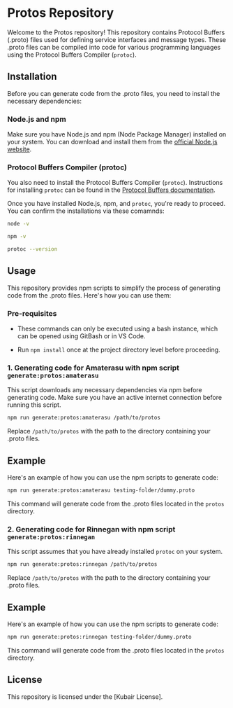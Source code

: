 # Protos Repository

Welcome to the Protos repository! This repository contains Protocol Buffers (.proto) files used for defining service interfaces and message types. These .proto files can be compiled into code for various programming languages using the Protocol Buffers Compiler (`protoc`).

## Installation

Before you can generate code from the .proto files, you need to install the necessary dependencies:

### Node.js and npm

Make sure you have Node.js and npm (Node Package Manager) installed on your system. You can download and install them from the [official Node.js website](https://nodejs.org/).

### Protocol Buffers Compiler (protoc)

You also need to install the Protocol Buffers Compiler (`protoc`). Instructions for installing `protoc` can be found in the [Protocol Buffers documentation](https://developers.google.com/protocol-buffers/docs/downloads).

Once you have installed Node.js, npm, and `protoc`, you're ready to proceed. You can confirm the installations via these comamnds:

```bash
node -v
```

```bash
npm -v
```

```bash
protoc --version
```

## Usage

This repository provides npm scripts to simplify the process of generating code from the .proto files. Here's how you can use them:

### Pre-requisites

- These commands can only be executed using a bash instance, which can be opened using GitBash or in VS Code.

- Run `npm install` once at the project directory level before proceeding.

### 1. Generating code for Amaterasu with npm script `generate:protos:amaterasu`

This script downloads any necessary dependencies via npm before generating code. Make sure you have an active internet connection before running this script.

```bash
npm run generate:protos:amaterasu /path/to/protos
```

Replace `/path/to/protos` with the path to the directory containing your .proto files.

## Example

Here's an example of how you can use the npm scripts to generate code:

```bash
npm run generate:protos:amaterasu testing-folder/dummy.proto
```

This command will generate code from the .proto files located in the `protos` directory.

### 2. Generating code for Rinnegan with npm script `generate:protos:rinnegan`

This script assumes that you have already installed `protoc` on your system.

```bash
npm run generate:protos:rinnegan /path/to/protos
```

Replace `/path/to/protos` with the path to the directory containing your .proto files.

## Example

Here's an example of how you can use the npm scripts to generate code:

```bash
npm run generate:protos:rinnegan testing-folder/dummy.proto
```

This command will generate code from the .proto files located in the `protos` directory.

## License

This repository is licensed under the [Kubair License].
